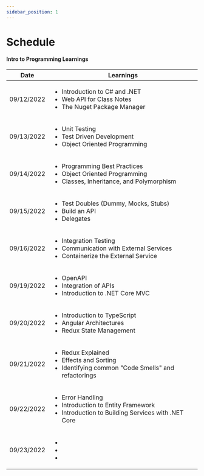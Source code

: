 ```yaml
---
sidebar_position: 1
---
```


# Schedule

#### Intro to Programming Learnings

| Date       | Learnings                                                                                                                          |
| ---------- | ---------------------------------------------------------------------------------------------------------------------------------- |
| 09/12/2022 | <ul><li>Introduction to C# and .NET</li><li>Web API for Class Notes</li><li>The Nuget Package Manager</li></ul>                    |
| 09/13/2022 | <ul><li>Unit Testing</li><li>Test Driven Development</li><li>Object Oriented Programming</li></ul>                                 |
| 09/14/2022 | <ul><li>Programming Best Practices</li><li>Object Oriented Programming</li><li>Classes, Inheritance, and Polymorphism</li></ul>    |
| 09/15/2022 | <ul><li>Test Doubles (Dummy, Mocks, Stubs)</li><li>Build an API</li><li>Delegates</li></ul>                                        |
| 09/16/2022 | <ul><li>Integration Testing</li><li>Communication with External Services</li><li>Containerize the External Service</li></ul>       |
| 09/19/2022 | <ul><li>OpenAPI</li><li>Integration of APIs</li><li>Introduction to .NET Core MVC</li></ul>                                        |
| 09/20/2022 | <ul><li>Introduction to TypeScript</li><li>Angular Architectures</li><li>Redux State Management</li></ul>                          |
| 09/21/2022 | <ul><li>Redux Explained</li><li>Effects and Sorting</li><li>Identifying common "Code Smells" and refactorings</li></ul>            |
| 09/22/2022 | <ul><li>Error Handling</li><li>Introduction to Entity Framework</li><li>Introduction to Building Services with .NET Core</li></ul> |
| 09/23/2022 | <ul><li></li><li></li><li></li></ul>                                                                                               |
